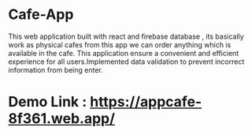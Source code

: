 # Cafe-App
This web application built with react and firebase database , its basically work as physical cafes from this app we can order anything which is available in the cafe.
This application ensure a convenient and efficient experience for all users.Implemented data validation to prevent incorrect information from being enter.
# Demo Link : https://appcafe-8f361.web.app/
